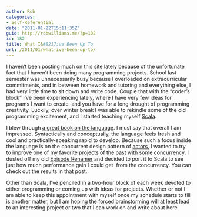 ```yaml
---
author: Rob
categories:
- Self-Referential
date: "2011-01-22T15:11:35Z"
guid: http://robwilliams.me/?p=182
id: 182
title: What I&#8217;ve Been Up To
url: /2011/01/what-ive-been-up-to/
---
```

I haven&#8217;t been posting much on this site lately because of the unfortunate fact that I haven&#8217;t been doing many programming projects. School last semester was unnecessarily busy because I overloaded on extracurricular commitments, and in between homework and tutoring and everything else, I had very little time to sit down and write code. Couple that with the &#8220;coder&#8217;s block&#8221; I&#8217;ve been experiencing lately, where I have very few ideas for programs I want to create, and you have for a long drought of programming creativity. Luckily, over winter break I was able to rekindle some of the old programming excitement, and I started teaching myself <a title="Scala Programming Language" href="http://www.scala-lang.org" target="_blank">Scala</a>.

I blew through <a title="Programming Scala: Tackling Multicore Complexity on the Java Virtual Machine" href="http://www.amazon.com/Programming-Scala-Multi-Core-Complexity-Programmers/dp/193435631X/ref=sr_1_3?ie=UTF8&qid=1295733947&sr=8-3" target="_blank">a great book on the language</a>. I must say that overall I am impressed. Syntactically and conceptually, the language feels fresh and cool and practically-speaking rapid to develop. Because such a focus inside the language is on the concurrent design pattern of <a title="Wikipedia: Actor Model" href="http://en.wikipedia.org/wiki/Actor_model" target="_blank">actors</a>, I wanted to try to improve one of my favorite projects of the past with some concurrency. I dusted off my old <a title="Episode Renamer" href="http://robwilliams.me/2009/09/week-4-september-14-2009-episode-renamer/" target="_blank">Episode Renamer</a> and decided to port it to Scala to see just how much performance gain I could get  from the concurrency. You can check out the results in that post.

Other than Scala, I&#8217;ve penciled in a two-hour block of each week devoted to either programming or coming up with ideas for projects. Whether or not I am able to keep this appointment with myself once my schedule starts to fill is another matter, but I am hoping the forced brainstorming will at least lead to an interesting project or two that I can work on and write about here.